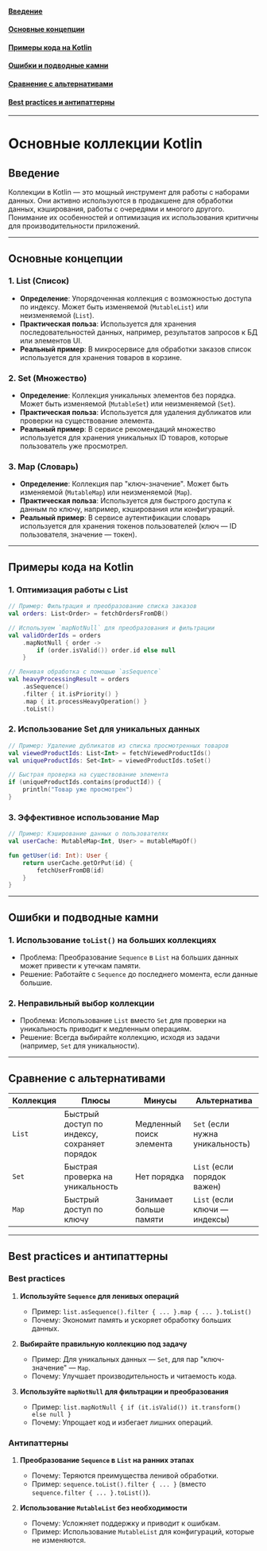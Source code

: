 #### [Введение](#Введение-1)
#### [Основные концепции](#Основные-концепции-1)
#### [Примеры кода на Kotlin](#Примеры-кода-на-kotlin-1)
#### [Ошибки и подводные камни](#Ошибки-и-подводные-камни-1)
#### [Сравнение с альтернативами](#Сравнение-с-альтернативами-1)
#### [Best practices и антипаттерны](#best-practices-и-антипаттерны-1)

---
# Основные коллекции Kotlin

## Введение
Коллекции в Kotlin — это мощный инструмент для работы с наборами данных. Они активно используются в продакшене для обработки данных, кэширования, работы с очередями и многого другого. Понимание их особенностей и оптимизация их использования критичны для производительности приложений.

---

## Основные концепции

### 1. **List (Список)**
   - **Определение**: Упорядоченная коллекция с возможностью доступа по индексу. Может быть изменяемой (`MutableList`) или неизменяемой (`List`).
   - **Практическая польза**: Используется для хранения последовательностей данных, например, результатов запросов к БД или элементов UI.
   - **Реальный пример**: В микросервисе для обработки заказов список используется для хранения товаров в корзине.

### 2. **Set (Множество)**
   - **Определение**: Коллекция уникальных элементов без порядка. Может быть изменяемой (`MutableSet`) или неизменяемой (`Set`).
   - **Практическая польза**: Используется для удаления дубликатов или проверки на существование элемента.
   - **Реальный пример**: В сервисе рекомендаций множество используется для хранения уникальных ID товаров, которые пользователь уже просмотрел.

### 3. **Map (Словарь)**
   - **Определение**: Коллекция пар "ключ-значение". Может быть изменяемой (`MutableMap`) или неизменяемой (`Map`).
   - **Практическая польза**: Используется для быстрого доступа к данным по ключу, например, кэширования или конфигураций.
   - **Реальный пример**: В сервисе аутентификации словарь используется для хранения токенов пользователей (ключ — ID пользователя, значение — токен).

---

## Примеры кода на Kotlin

### 1. **Оптимизация работы с List**
```kotlin
// Пример: Фильтрация и преобразование списка заказов
val orders: List<Order> = fetchOrdersFromDB()

// Используем `mapNotNull` для преобразования и фильтрации
val validOrderIds = orders
    .mapNotNull { order ->
        if (order.isValid()) order.id else null
    }

// Ленивая обработка с помощью `asSequence`
val heavyProcessingResult = orders
    .asSequence()
    .filter { it.isPriority() }
    .map { it.processHeavyOperation() }
    .toList()
```

### 2. **Использование Set для уникальных данных**
```kotlin
// Пример: Удаление дубликатов из списка просмотренных товаров
val viewedProductIds: List<Int> = fetchViewedProductIds()
val uniqueProductIds: Set<Int> = viewedProductIds.toSet()

// Быстрая проверка на существование элемента
if (uniqueProductIds.contains(productId)) {
    println("Товар уже просмотрен")
}
```

### 3. **Эффективное использование Map**
```kotlin
// Пример: Кэширование данных о пользователях
val userCache: MutableMap<Int, User> = mutableMapOf()

fun getUser(id: Int): User {
    return userCache.getOrPut(id) {
        fetchUserFromDB(id)
    }
}
```

---

## Ошибки и подводные камни

### 1. **Использование `toList()` на больших коллекциях**
- Проблема: Преобразование `Sequence` в `List` на больших данных может привести к утечкам памяти.
- Решение: Работайте с `Sequence` до последнего момента, если данные большие.

### 2. **Неправильный выбор коллекции**
- Проблема: Использование `List` вместо `Set` для проверки на уникальность приводит к медленным операциям.
- Решение: Всегда выбирайте коллекцию, исходя из задачи (например, `Set` для уникальности).

---

## Сравнение с альтернативами

| Коллекция | Плюсы | Минусы | Альтернатива |
|-----------|-------|--------|--------------|
| `List`    | Быстрый доступ по индексу, сохраняет порядок | Медленный поиск элемента | `Set` (если нужна уникальность) |
| `Set`     | Быстрая проверка на уникальность | Нет порядка | `List` (если порядок важен) |
| `Map`     | Быстрый доступ по ключу | Занимает больше памяти | `List` (если ключи — индексы) |

---

## Best practices и антипаттерны

### Best practices
1. **Используйте `Sequence` для ленивых операций**
    - Пример: `list.asSequence().filter { ... }.map { ... }.toList()`
    - Почему: Экономит память и ускоряет обработку больших данных.

2. **Выбирайте правильную коллекцию под задачу**
    - Пример: Для уникальных данных — `Set`, для пар "ключ-значение" — `Map`.
    - Почему: Улучшает производительность и читаемость кода.

3. **Используйте `mapNotNull` для фильтрации и преобразования**
    - Пример: `list.mapNotNull { if (it.isValid()) it.transform() else null }`
    - Почему: Упрощает код и избегает лишних операций.

### Антипаттерны
1. **Преобразование `Sequence` в `List` на ранних этапах**
    - Почему: Теряются преимущества ленивой обработки.
    - Пример: `sequence.toList().filter { ... }` (вместо `sequence.filter { ... }.toList()`).

2. **Использование `MutableList` без необходимости**
    - Почему: Усложняет поддержку и приводит к ошибкам.
    - Пример: Использование `MutableList` для конфигураций, которые не изменяются.

